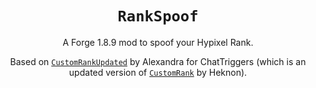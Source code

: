 <div align="center">

# `RankSpoof`

A Forge 1.8.9 mod to spoof your Hypixel Rank.

Based on [`CustomRankUpdated`](https://www.chattriggers.com/modules/v/CustomRankUpdated) by Alexandra for ChatTriggers (which is an updated version of [`CustomRank`](https://www.chattriggers.com/modules/v/CustomRank) by Heknon).
